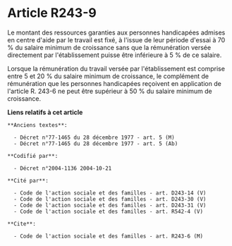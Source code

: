 # Article R243-9

Le montant des ressources garanties aux personnes handicapées admises en centre d'aide par le travail est fixé, à l'issue de
leur période d'essai à 70 % du salaire minimum de croissance sans que la rémunération versée directement par l'établissement
puisse être inférieure à 5 % de ce salaire.

Lorsque la rémunération du travail versée par l'établissement est comprise entre 5 et 20 % du salaire minimum de croissance,
le complément de rémunération que les personnes handicapées reçoivent en application de l'article R. 243-6 ne peut être
supérieur à 50 % du salaire minimum de croissance.

**Liens relatifs à cet article**

	**Anciens textes**:

	  - Décret n°77-1465 du 28 décembre 1977 - art. 5 (M)
	  - Décret n°77-1465 du 28 décembre 1977 - art. 5 (Ab)

	**Codifié par**:

	  - Décret n°2004-1136 2004-10-21

	**Cité par**:

	  - Code de l'action sociale et des familles - art. D243-14 (V)
	  - Code de l'action sociale et des familles - art. D243-30 (V)
	  - Code de l'action sociale et des familles - art. D243-31 (V)
	  - Code de l'action sociale et des familles - art. R542-4 (V)

	**Cite**:

	  - Code de l'action sociale et des familles - art. R243-6 (M)
